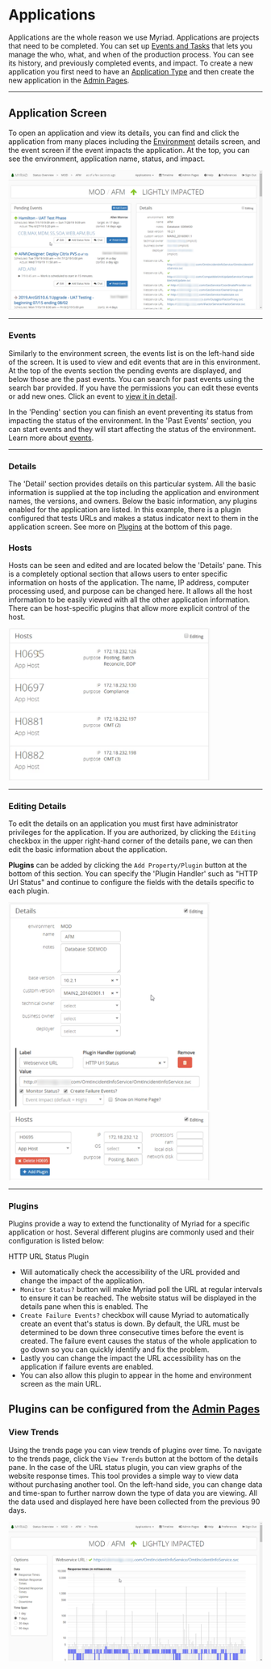 # Applications
Applications are the whole reason we use Myriad. Applications are projects that need to be completed. You can set up [Events and Tasks](Events.md) that lets you manage the who, what, and when of the production process. You can see its history, and previously completed events, and impact. To create a new application you first need to have an [Application Type](Application-Types.md) and then create the new application in the [Admin Pages](Admin-Pages.md#Applications).

---
## Application Screen
To open an application and view its details, you can find and click the application from many places including the [Environment](Environments.md) details screen, and the event screen if the event impacts the application. At the top, you can see the environment, application name, status, and impact.

<img src="Media/Applications.png">

---
### Events
Similarly to the environment screen, the events list is on the left-hand side of the screen. It is used to view and edit events that are in this environment. At the top of the events section the pending events are displayed, and below those are the past events. You can search for past events using the search bar provided. If you have the permissions you can edit these events or add new ones. Click an event to [view it in detail](Events.md).

In the 'Pending' section you can finish an event preventing its status from impacting the status of the environment. In the 'Past Events' section, you can start events and they will start affecting the status of the environment. Learn more about [events](Events.md).

---
### Details
The 'Detail' section provides details on this particular system. All the basic information is supplied at the top including the application and environment names, the versions, and owners. Below the basic information, any plugins enabled for the application are listed. In this example, there is a plugin configured that tests URLs and makes a status indicator next to them in the application screen. See more on [Plugins](#Plugins) at the bottom of this page.

### Hosts
Hosts can be seen and edited and are located below the 'Details' pane. This is a completely optional section that allows users to enter specific information on hosts of the application. The name, IP address, computer processing used, and purpose can be changed here. It allows all the host information to be easily viewed with all the other application information. There can be host-specific plugins that allow more explicit control of the host.

<img src="Media/Applications-View-Hosts.png" width="400">

---
### Editing Details
To edit the details on an application you must first have administrator privileges for the application. If you are authorized, by clicking the `Editing` checkbox in the upper right-hand corner of the details pane, we can then edit the basic information about the application. 

**Plugins** can be added by clicking the  `Add Property/Plugin` button at the bottom of this section. You can specify the 'Plugin Handler' such as "HTTP Url Status" and continue to configure the fields with the details specific to each plugin. 

<img src="Media/Applications-Edit-Details.png" width="400">
<img src="Media/Applications-Edit-Hosts.png" width="400">

---
### Plugins 
Plugins provide a way to extend the functionality of Myriad for a specific application or host. Several different plugins are commonly used and their configuration is listed below:

HTTP URL Status Plugin 
* Will automatically check the accessibility of the URL provided and change the impact of the application. 
* `Monitor Status?` button will make Myriad poll the URL at regular intervals to ensure it can be reached. The website status will be displayed in the details pane when this is enabled. The
* `Create Failure Events?` checkbox will cause Myriad to automatically create an event that's status is down. By default, the URL must be determined to be down three consecutive times before the event is created. The failure event causes the status of the whole application to go down so you can quickly identify and fix the problem. 
* Lastly you can change the impact the URL accessibility has on the application if failure events are enabled. 
* You can also allow this plugin to appear in the home and environment screen as the main URL. 

Plugins can be configured from the [Admin Pages](Admin-Pages.md)
---
### View Trends
Using the trends page you can view trends of plugins over time. To navigate to the trends page, click the `View Trends` button at the bottom of the details pane. In the case of the URL status plugin, you can view graphs of the website response times. This tool provides a simple way to view data without purchasing another tool. On the left-hand side, you can change data and time-span to further narrow down the type of data you are viewing. All the data used and displayed here have been collected from the previous 90 days.

<img src="Media/Applications-Trends.png">
